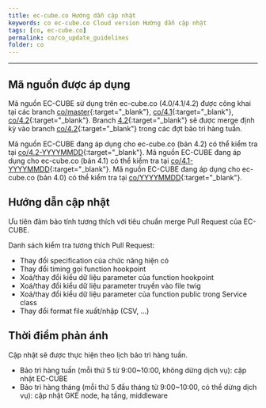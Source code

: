 ```yaml
---
title: ec-cube.co Hướng dẫn cập nhật
keywords: co ec-cube.co Cloud version Hướng dẫn cập nhật
tags: [co, ec-cube.co]
permalink: co/co_update_guidelines
folder: co
---
```


---

## Mã nguồn được áp dụng

Mã nguồn EC-CUBE sử dụng trên ec-cube.co (4.0/4.1/4.2) được công khai tại các branch [co/master](https://github.com/EC-CUBE/ec-cube/tree/co/master){:target="_blank"}, [co/4.1](https://github.com/EC-CUBE/ec-cube/tree/co/4.1){:target="_blank"}, [co/4.2](https://github.com/EC-CUBE/ec-cube/tree/co/4.2){:target="_blank"}.
Branch [4.2](https://github.com/EC-CUBE/ec-cube/tree/4.2){:target="_blank"} sẽ được merge định kỳ vào branch [co/4.2](https://github.com/EC-CUBE/ec-cube/tree/co/4.2){:target="_blank"} trong các đợt bảo trì hàng tuần.

Mã nguồn EC-CUBE đang áp dụng cho ec-cube.co (bản 4.2) có thể kiểm tra tại [co/4.2-YYYYMMDD](https://github.com/EC-CUBE/ec-cube/tags){:target="_blank"}.
Mã nguồn EC-CUBE đang áp dụng cho ec-cube.co (bản 4.1) có thể kiểm tra tại [co/4.1-YYYYMMDD](https://github.com/EC-CUBE/ec-cube/tags){:target="_blank"}.
Mã nguồn EC-CUBE đang áp dụng cho ec-cube.co (bản 4.0) có thể kiểm tra tại [co/YYYYMMDD](https://github.com/EC-CUBE/ec-cube/tags){:target="_blank"}.

## Hướng dẫn cập nhật

Ưu tiên đảm bảo tính tương thích với tiêu chuẩn merge Pull Request của EC-CUBE.

Danh sách kiểm tra tương thích Pull Request:
- Thay đổi specification của chức năng hiện có
- Thay đổi timing gọi function hookpoint
- Xoá/thay đổi kiểu dữ liệu parameter của function hookpoint
- Xoá/thay đổi kiểu dữ liệu parameter truyền vào file twig
- Xoá/thay đổi kiểu dữ liệu parameter của function public trong Service class
- Thay đổi format file xuất/nhập (CSV, ...)

## Thời điểm phản ánh

Cập nhật sẽ được thực hiện theo lịch bảo trì hàng tuần.
- Bảo trì hàng tuần (mỗi thứ 5 từ 9:00~10:00, không dừng dịch vụ): cập nhật EC-CUBE
- Bảo trì hàng tháng (mỗi thứ 5 đầu tháng từ 9:00~10:00, có thể dừng dịch vụ): cập nhật GKE node, hạ tầng, middleware
